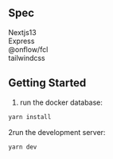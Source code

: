 ## Spec
Nextjs13<br/>
Express<br/>
@onflow/fcl<br/>
tailwindcss


## Getting Started
1. run the docker database:
```bash
yarn install
```

2run the development server:
```bash
yarn dev
```